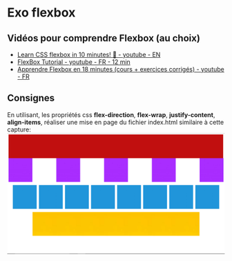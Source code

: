 # Exo flexbox

## Vidéos pour comprendre Flexbox (au choix)
- [Learn CSS flexbox in 10 minutes! 💪 - youtube - EN](https://youtu.be/GteJWhCikCk?si=UeeJaS5-VUttSQ31)
- [FlexBox Tutorial - youtube - FR - 12 min](https://youtu.be/DPHgIIdrmFk?si=4ZoMpY2DwZB1iBRO)
- [Apprendre Flexbox en 18 minutes (cours + exercices corrigés) - youtube - FR](https://youtu.be/f0xYbL9yn24?si=sgQpR3LCrEreSXh5)

## Consignes
En utilisant, les propriétés css __flex-direction__, __flex-wrap__, __justify-content__, __align-items__, réaliser une mise en page du fichier index.html similaire à cette capture:
<img src="exo-flexbox-result.png">